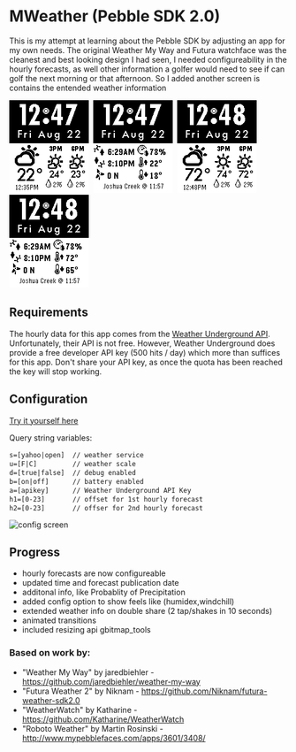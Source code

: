 
MWeather (Pebble SDK 2.0)
=================================

This is my attempt at learning about the Pebble SDK by adjusting an app for my own needs. The original Weather My Way and Futura watchface was the cleanest and best looking design I had seen, I needed configureability in the hourly forecasts, as well other information a golfer would need to see if can golf the next morning or that afternoon. So I added another screen is contains the entended weather information

![pebble screen1](https://raw.githubusercontent.com/vajonam/mweather/stable/screenshots/pebble-screenshot_1.png)&nbsp;
![pebble screen2](https://raw.githubusercontent.com/vajonam/mweather/stable/screenshots/pebble-screenshot_2.png)&nbsp;
![pebble screen3](https://raw.githubusercontent.com/vajonam/mweather/stable/screenshots/pebble-screenshot_3.png)
![pebble screen4](https://raw.githubusercontent.com/vajonam/mweather/stable/screenshots/pebble-screenshot_4.png)

## Requirements

The hourly data for this app comes from the [Weather Underground API](http://www.wunderground.com/weather/api/). Unfortunately, their API is not free. However, Weather Underground does provide a free developer API key (500 hits / day) which more than suffices for this app. Don't share your API key, as once the quota has been reached the key will stop working. 

## Configuration 

[Try it yourself here](http://vajonam.github.io/vajonam/mweather/config/)

 Query string variables: 
```
s=[yahoo|open]  // weather service
u=[F|C]         // weather scale
d=[true|false]  // debug enabled
b=[on|off]      // battery enabled
a=[apikey]      // Weather Underground API Key 
h1=[0-23]       // offset for 1st hourly forecast
h2=[0-23]       // offser for 2nd hourly forecast
```

![config screen](https://raw.githubusercontent.com/vajonam/mweather/stable/screenshots/weather-my-way-config.png)

## Progress

- hourly forecasts are now configureable
- updated time and forecast publication date
- additonal info, like Probablity of Precipitation
- added config option to show feels like (humidex,windchill)
- extended weather info on double share (2 tap/shakes in 10 seconds)
- animated transitions
- included resizing api gbitmap_tools

### Based on work by:
 - "Weather My Way" by jaredbiehler - https://github.com/jaredbiehler/weather-my-way
 - "Futura Weather 2" by Niknam - https://github.com/Niknam/futura-weather-sdk2.0
 - "WeatherWatch" by Katharine - https://github.com/Katharine/WeatherWatch
 - "Roboto Weather" by Martin Rosinski - http://www.mypebblefaces.com/apps/3601/3408/
